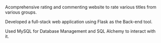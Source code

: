 Acomprehensive rating and commenting website to rate various titles from various groups.

Developed a full-stack web application using Flask as the Back-end tool.

Used MySQL for Database Management and SQL Alchemy to interact with it.
